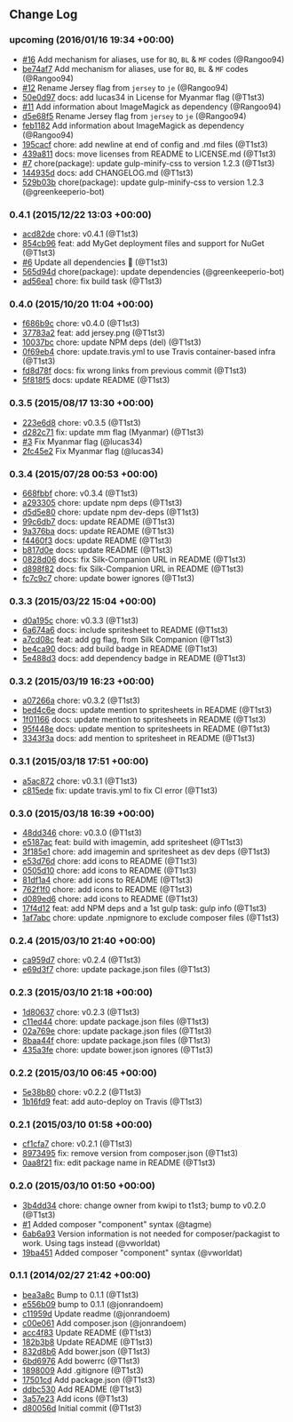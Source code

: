 ## Change Log

### upcoming (2016/01/16 19:34 +00:00)
- [#16](https://github.com/t1st3/famfamfam-flags/pull/16) Add mechanism for aliases, use for `BQ`, `BL` & `MF` codes (@Rangoo94)
- [be74af7](https://github.com/T1st3/famfamfam-flags/commit/be74af77b06f289093c9f553d0bd80b956ad1520) Add mechanism for aliases, use for `BQ`, `BL` & `MF` codes (@Rangoo94)
- [#12](https://github.com/t1st3/famfamfam-flags/pull/12) Rename Jersey flag from `jersey` to `je` (@Rangoo94)
- [50e0d97](https://github.com/T1st3/famfamfam-flags/commit/50e0d9743cd0aee569abf033756e918f84b51136) docs: add lucas34 in License for Myanmar flag (@T1st3)
- [#11](https://github.com/t1st3/famfamfam-flags/pull/11) Add information about ImageMagick as dependency (@Rangoo94)
- [d5e68f5](https://github.com/T1st3/famfamfam-flags/commit/d5e68f5dd2d44f4cf7d8d303731282b9098bd046) Rename Jersey flag from `jersey` to `je` (@Rangoo94)
- [feb1182](https://github.com/T1st3/famfamfam-flags/commit/feb1182c625a4e5751c2fca1002f15c52e739f3b) Add information about ImageMagick as dependency (@Rangoo94)
- [195cacf](https://github.com/T1st3/famfamfam-flags/commit/195cacf0b406841c465d7ed14d92229c054b2834) chore: add newline at end of config and .md files (@T1st3)
- [439a811](https://github.com/T1st3/famfamfam-flags/commit/439a8119669048fa04692d0d2f28bab28ebdafdf) docs: move licenses from README to LICENSE.md (@T1st3)
- [#7](https://github.com/t1st3/famfamfam-flags/pull/7) chore(package): update gulp-minify-css to version 1.2.3 (@T1st3)
- [144935d](https://github.com/T1st3/famfamfam-flags/commit/144935d3845baa3dec0e2c84f75e02af48368ea3) docs: add CHANGELOG.md (@T1st3)
- [529b03b](https://github.com/T1st3/famfamfam-flags/commit/529b03bec32a7916ae819c812dd7b40cd2ba83e7) chore(package): update gulp-minify-css to version 1.2.3 (@greenkeeperio-bot)

### 0.4.1 (2015/12/22 13:03 +00:00)
- [acd82de](https://github.com/T1st3/famfamfam-flags/commit/acd82de268068bbf932d62459125e201d1f8c873) chore: v0.4.1 (@T1st3)
- [854cb96](https://github.com/T1st3/famfamfam-flags/commit/854cb96fab33a50fa59c146c29e34289a59670b9) feat: add MyGet deployment files and support for NuGet (@T1st3)
- [#6](https://github.com/t1st3/famfamfam-flags/pull/6) Update all dependencies 🌴 (@T1st3)
- [565d94d](https://github.com/T1st3/famfamfam-flags/commit/565d94d245ffeff9bc62a8be0e3eb2deca5f775f) chore(package): update dependencies (@greenkeeperio-bot)
- [ad56ea1](https://github.com/T1st3/famfamfam-flags/commit/ad56ea1aecbd6499b1be71d20690021869c674b0) chore: fix build task (@T1st3)

### 0.4.0 (2015/10/20 11:04 +00:00)
- [f686b9c](https://github.com/T1st3/famfamfam-flags/commit/f686b9c7a3f6d8be6b29385257a073a4613f4bf1) chore: v0.4.0 (@T1st3)
- [37783a2](https://github.com/T1st3/famfamfam-flags/commit/37783a264c74974cf76d3d140387c286976bffbe) feat: add jersey.png (@T1st3)
- [10037bc](https://github.com/T1st3/famfamfam-flags/commit/10037bc550d3ba9ed3ce69cc39a39d88df3163f0) chore: update NPM deps (del) (@T1st3)
- [0f69eb4](https://github.com/T1st3/famfamfam-flags/commit/0f69eb41127e0840b06d2f4b8f70bfb636834d64) chore: update.travis.yml to use Travis container-based infra (@T1st3)
- [fd8d78f](https://github.com/T1st3/famfamfam-flags/commit/fd8d78fae3fca628c913a95a1bceb5dead85e3aa) docs: fix wrong links from previous commit (@T1st3)
- [5f818f5](https://github.com/T1st3/famfamfam-flags/commit/5f818f5938756ce6f35769475a8a9b34af09c459) docs: update README (@T1st3)

### 0.3.5 (2015/08/17 13:30 +00:00)
- [223e6d8](https://github.com/T1st3/famfamfam-flags/commit/223e6d81cd29bf9cc2ea63a65b8e6a6ac5e11762) chore: v0.3.5 (@T1st3)
- [d282c71](https://github.com/T1st3/famfamfam-flags/commit/d282c71f81535c67e2034fa58b30fd107a1c60ae) fix: update mm flag (Myanmar) (@T1st3)
- [#3](https://github.com/t1st3/famfamfam-flags/pull/3) Fix Myanmar flag (@lucas34)
- [2fc45e2](https://github.com/T1st3/famfamfam-flags/commit/2fc45e2a7791571a9537a25e0174490ce1f4f592) Fix Myanmar flag (@lucas34)

### 0.3.4 (2015/07/28 00:53 +00:00)
- [668fbbf](https://github.com/T1st3/famfamfam-flags/commit/668fbbf90ffa7d3775652b3e1042211045695525) chore: v0.3.4 (@T1st3)
- [a293305](https://github.com/T1st3/famfamfam-flags/commit/a293305f30e19a86f884ac428f0a5c9f85010089) chore: update npm deps (@T1st3)
- [d5d5e80](https://github.com/T1st3/famfamfam-flags/commit/d5d5e8074184362e73e21aad6530510f6ac6b7e0) chore: update npm dev-deps (@T1st3)
- [99c6db7](https://github.com/T1st3/famfamfam-flags/commit/99c6db718ee8a4c0866bd1258f8058066816b68b) docs: update README (@T1st3)
- [9a376ba](https://github.com/T1st3/famfamfam-flags/commit/9a376ba010a53dd2782c495beb2d459cd222d9c7) docs: update README (@T1st3)
- [f4460f3](https://github.com/T1st3/famfamfam-flags/commit/f4460f3aac00003602ffbf50362a62fda268c0f4) docs: update README (@T1st3)
- [b817d0e](https://github.com/T1st3/famfamfam-flags/commit/b817d0e5a4f38e1c00f3c69bdd473b9e2b88b25c) docs: update README (@T1st3)
- [0828d06](https://github.com/T1st3/famfamfam-flags/commit/0828d067906a88f5864de8384e0bc5ea8b3e5ba3) docs: fix Silk-Companion URL in README (@T1st3)
- [d898f82](https://github.com/T1st3/famfamfam-flags/commit/d898f8207143842c8342e7c94c9329beb6fb7b84) docs: fix Silk-Companion URL in README (@T1st3)
- [fc7c9c7](https://github.com/T1st3/famfamfam-flags/commit/fc7c9c7fc197cdd880de6929b247fd0db6c563ae) chore: update bower ignores (@T1st3)

### 0.3.3 (2015/03/22 15:04 +00:00)
- [d0a195c](https://github.com/T1st3/famfamfam-flags/commit/d0a195c11ef11ea9db336db1c0a8771273965f93) chore: v0.3.3 (@T1st3)
- [6a674a6](https://github.com/T1st3/famfamfam-flags/commit/6a674a61d801ed0f9858cc0ae6fb19e7d933f47b) docs: include spritesheet to README (@T1st3)
- [a7cd08c](https://github.com/T1st3/famfamfam-flags/commit/a7cd08c2bc8c839eb8631a599b9c5eb2e1a92e41) feat: add gg flag, from Silk Companion (@T1st3)
- [be4ca90](https://github.com/T1st3/famfamfam-flags/commit/be4ca908a096597bfedf6ec6dbc842f50c3140d9) docs: add build badge in README (@T1st3)
- [5e488d3](https://github.com/T1st3/famfamfam-flags/commit/5e488d3a4a17292926b40e478655c326fa64553b) docs: add dependency badge in README (@T1st3)

### 0.3.2 (2015/03/19 16:23 +00:00)
- [a07266a](https://github.com/T1st3/famfamfam-flags/commit/a07266afe668343b1aec5f01708d88e897a64555) chore: v0.3.2 (@T1st3)
- [bed4c6e](https://github.com/T1st3/famfamfam-flags/commit/bed4c6e8d42fead2e21b3c385d5203638ad2e331) docs: update mention to spritesheets in README (@T1st3)
- [1f01166](https://github.com/T1st3/famfamfam-flags/commit/1f011662428a0fa9ed09863fdab3f582f71a2a59) docs: update mention to spritesheets in README (@T1st3)
- [95f448e](https://github.com/T1st3/famfamfam-flags/commit/95f448e7f3f8296fc002556168dccce8d4dcd248) docs: update mention to spritesheets in README (@T1st3)
- [3343f3a](https://github.com/T1st3/famfamfam-flags/commit/3343f3af7a6f6da3970e63200a46afd2c9111637) docs: add mention to spritesheet in README (@T1st3)

### 0.3.1 (2015/03/18 17:51 +00:00)
- [a5ac872](https://github.com/T1st3/famfamfam-flags/commit/a5ac872b959189dbe1feb2ce928fd021f46692c9) chore: v0.3.1 (@T1st3)
- [c815ede](https://github.com/T1st3/famfamfam-flags/commit/c815ede2c181923f847bb042e8417717ab111c5e) fix: update travis.yml to fix CI error (@T1st3)

### 0.3.0 (2015/03/18 16:39 +00:00)
- [48dd346](https://github.com/T1st3/famfamfam-flags/commit/48dd3461211d49a1634c1367e4c15fb46731daeb) chore: v0.3.0 (@T1st3)
- [e5187ac](https://github.com/T1st3/famfamfam-flags/commit/e5187ac8a3a2d62b5638f8c34e9e9e37ce83f02d) feat: build with imagemin, add spritesheet (@T1st3)
- [3f185e1](https://github.com/T1st3/famfamfam-flags/commit/3f185e14f4c8241eb1d53f4167f7d39f300742b8) chore: add imagemin and spritesheet as dev deps (@T1st3)
- [e53d76d](https://github.com/T1st3/famfamfam-flags/commit/e53d76db2bc72cf5216704e5dfe7fd7c588e093a) chore: add icons to README (@T1st3)
- [0505d10](https://github.com/T1st3/famfamfam-flags/commit/0505d10380a9897c07a5c5cbd97646f450c2c233) chore: add icons to README (@T1st3)
- [81df1a4](https://github.com/T1st3/famfamfam-flags/commit/81df1a40865a22993c742a4498218821d41328e4) chore: add icons to README (@T1st3)
- [762f1f0](https://github.com/T1st3/famfamfam-flags/commit/762f1f0049566403c4453bb167b1bf4c6ac94232) chore: add icons to README (@T1st3)
- [d089ed6](https://github.com/T1st3/famfamfam-flags/commit/d089ed6e5ce2f6eddacdb5b90d9d6add910a33b7) chore: add icons to README (@T1st3)
- [17f4d12](https://github.com/T1st3/famfamfam-flags/commit/17f4d121901f3f2e47e263429be26aff8906c152) feat: add NPM deps and a 1st gulp task: gulp info (@T1st3)
- [1af7abc](https://github.com/T1st3/famfamfam-flags/commit/1af7abc00030e7c92e49fb2c9f1ea136f815ebb0) chore: update .npmignore to exclude composer files (@T1st3)

### 0.2.4 (2015/03/10 21:40 +00:00)
- [ca959d7](https://github.com/T1st3/famfamfam-flags/commit/ca959d7fd51da851c6bf266e94bee164ae2ce400) chore: v0.2.4 (@T1st3)
- [e69d3f7](https://github.com/T1st3/famfamfam-flags/commit/e69d3f7470d5143e67fe7287b8acd6007b157917) chore: update package.json files (@T1st3)

### 0.2.3 (2015/03/10 21:18 +00:00)
- [1d80637](https://github.com/T1st3/famfamfam-flags/commit/1d80637f6191ecbedb5142cfac6727504f8c9832) chore: v0.2.3 (@T1st3)
- [c11ed44](https://github.com/T1st3/famfamfam-flags/commit/c11ed4446bed139620a51f9efdcf03bb58908734) chore: update package.json files (@T1st3)
- [02a769e](https://github.com/T1st3/famfamfam-flags/commit/02a769eacb7d1c4f4fa7361a8d6f5ffff816eb72) chore: update package.json files (@T1st3)
- [8baa44f](https://github.com/T1st3/famfamfam-flags/commit/8baa44f326f96a150a0228d43b25e10575f9c6aa) chore: update package.json files (@T1st3)
- [435a3fe](https://github.com/T1st3/famfamfam-flags/commit/435a3fe2077bee4887a2eaae3338b349c2d16caa) chore: update bower.json ignores (@T1st3)

### 0.2.2 (2015/03/10 06:45 +00:00)
- [5e38b80](https://github.com/T1st3/famfamfam-flags/commit/5e38b80390e44c194cb103a92c0e275e8d96f959) chore: v0.2.2 (@T1st3)
- [1b16fd9](https://github.com/T1st3/famfamfam-flags/commit/1b16fd9f79802c6940202a26ac97473698a7f9e6) feat: add auto-deploy on Travis (@T1st3)

### 0.2.1 (2015/03/10 01:58 +00:00)
- [cf1cfa7](https://github.com/T1st3/famfamfam-flags/commit/cf1cfa71cd533b62dc90e0168fba09d893b3a884) chore: v0.2.1 (@T1st3)
- [8973495](https://github.com/T1st3/famfamfam-flags/commit/8973495d7dd03dd7481ab305d31f09f8d627f9be) fix: remove version from composer.json (@T1st3)
- [0aa8f21](https://github.com/T1st3/famfamfam-flags/commit/0aa8f217d83f390e76893bad30abc38573d4bad6) fix: edit package name in README (@T1st3)

### 0.2.0 (2015/03/10 01:50 +00:00)
- [3b4dd34](https://github.com/T1st3/famfamfam-flags/commit/3b4dd34598bc620f266d7f409479b342100bae83) chore: change owner from kwipi to t1st3; bump to v0.2.0 (@T1st3)
- [#1](https://github.com/t1st3/famfamfam-flags/pull/1) Added composer "component" syntax (@tagme)
- [6ab6a93](https://github.com/T1st3/famfamfam-flags/commit/6ab6a9309417824da9b2139a5d6668d1f5a5e0f8) Version information is not needed for composer/packagist to work. Using tags instead (@vworldat)
- [19ba451](https://github.com/T1st3/famfamfam-flags/commit/19ba451d11f945336ae609e5ac33e42bedad9bfd) Added composer "component" syntax (@vworldat)

### 0.1.1 (2014/02/27 21:42 +00:00)
- [bea3a8c](https://github.com/T1st3/famfamfam-flags/commit/bea3a8cefad5062b59d59f0603f37366ecbd032d) Bump to 0.1.1 (@T1st3)
- [e556b09](https://github.com/T1st3/famfamfam-flags/commit/e556b0959d7b2a5db37bded2299dfa0459e174b1) bump to 0.1.1 (@jonrandoem)
- [c11959d](https://github.com/T1st3/famfamfam-flags/commit/c11959def0f7399898bdcb8b959b51db2e99cdca) Update readme (@jonrandoem)
- [c00e061](https://github.com/T1st3/famfamfam-flags/commit/c00e061f30c9d4d4ee17924a7b529b413dbfe3bb) Add composer.json (@jonrandoem)
- [acc4f83](https://github.com/T1st3/famfamfam-flags/commit/acc4f83383b59204cc4f66bd9212179a86f6c845) Update README (@T1st3)
- [182b3b8](https://github.com/T1st3/famfamfam-flags/commit/182b3b827d043459a2ea712ea55c29cf33a6d0ba) Update README (@T1st3)
- [832d8b6](https://github.com/T1st3/famfamfam-flags/commit/832d8b66c7f529653750512795536c322d470d4c) Add bower.json (@T1st3)
- [6bd6976](https://github.com/T1st3/famfamfam-flags/commit/6bd697627e6fa8cd1b27bc1029e4eabb51c6806f) Add bowerrc (@T1st3)
- [1898009](https://github.com/T1st3/famfamfam-flags/commit/1898009583b4370abae82ac558b44878a53b4920) Add .gitignore (@T1st3)
- [17501cd](https://github.com/T1st3/famfamfam-flags/commit/17501cdd185cb4c3851993339c08f579c3823bd8) Add package.json (@T1st3)
- [ddbc530](https://github.com/T1st3/famfamfam-flags/commit/ddbc530fe377318a844fd63762d69dbd009a31b6) Add README (@T1st3)
- [3a57e23](https://github.com/T1st3/famfamfam-flags/commit/3a57e234df13b4ddecb579bacf83d9501da877ad) Add icons (@T1st3)
- [d80056d](https://github.com/T1st3/famfamfam-flags/commit/d80056da422b5117065fe3a4c8443062875c6548) Initial commit (@T1st3)
